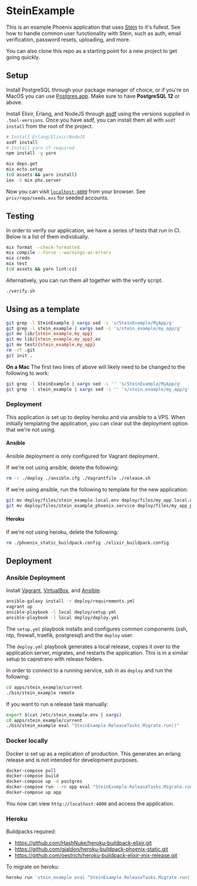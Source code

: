# SteinExample

This is an example Phoenix application that uses [Stein](https://github.com/smartlogic/stein) to it's fullest. See how to handle common user functionality with Stein, such as auth, email verification, password resets, uploading, and more.

You can also clone this repo as a starting point for a new project to get going quickly.

## Setup

Install PostgreSQL through your package manager of choice, or if you're on MacOS you can use [Postgres.app](https://postgresapp.com/). Make sure to have **PostgreSQL 12** or above.

Install Elixir, Erlang, and NodeJS through [asdf](https://asdf-vm.com/#/) using the versions supplied in `.tool-versions`. Once you have asdf, you can install them all with `asdf install` from the root of the project.

```bash
# Install Erlang/Elixir/NodeJS
asdf install
# Install yarn if required
npm install -g yarn

mix deps.get
mix ecto.setup
(cd assets && yarn install)
iex -S mix phx.server
```

Now you can visit [`localhost:4000`](http://localhost:4000) from your browser. See `priv/repo/seeds.exs` for seeded accounts.

## Testing

In order to verify our application, we have a series of tests that run in CI. Below is a list of them individually.

```bash
mix format --check-formatted
mix compile --force --warnings-as-errors
mix credo
mix test
(cd assets && yarn lint:ci)
```

Alternatively, you can run them all together with the verify script.

```bash
./verify.sh
```

## Using as a template

```bash
git grep -l SteinExample | xargs sed -i 's/SteinExample/MyApp/g'
git grep -l stein_example | xargs sed -i 's/stein_example/my_app/g'
git mv lib/{stein_example,my_app}
git mv lib/{stein_example,my_app}.ex
git mv test/{stein_example,my_app}
rm -rf .git
git init .
```

**On a Mac**
The first two lines of above will likely need to be changed to the following to work:
```bash
git grep -l SteinExample | xargs sed -i '' 's/SteinExample/MyApp/g'
git grep -l stein_example | xargs sed -i '' 's/stein_example/my_app/g'
```

### Deployment

This application is set up to deploy heroku and via ansible to a VPS. When initially templating the application, you can clear out the deployment option that we're not using.

#### Ansible

Ansible deployment is only configured for Vagrant deployment.

If we're not using ansible, delete the following:

```bash
rm -r ./deploy ./ansible.cfg ./Vagrantfile ./release.sh
```

If we're using ansible, run the following to template for the new application:

```bash
git mv deploy/files/stein_example.local.env deploy/files/my_app.local.env
git mv deploy/files/stein_example_phoenix.service deploy/files/my_app_phoenix.service
```

#### Heroku

If we're not using heroku, delete the following:

```bash
rm ./phoenix_static_buildpack.config ./elixir_buildpack.config
```

## Deployment

### Ansible Deployment

Install [Vagrant](https://www.vagrantup.com/), [VirtualBox](https://www.virtualbox.org/), and [Ansible](https://www.ansible.com/).

```bash
ansible-galaxy install -r deploy/requirements.yml
vagrant up
ansible-playbook -l local deploy/setup.yml
ansible-playbook -l local deploy/deploy.yml
```

The `setup.yml` playbook installs and configures common components (ssh, ntp, firewall, traefik, postgresql) and the `deploy` user.

The `deploy.yml` playbook generates a local release, copies it over to the application server, migrates, and restarts the application. This is in a similar setup to capistrano with release folders.

In order to connect to a running service, ssh in as `deploy` and run the following:

```bash
cd apps/stein_example/current
./bin/stein_example remote
```

If you want to run a release task manually:

```bash
export $(cat /etc/stein_example.env | xargs)
cd apps/stein_example/current
./bin/stein_example eval "SteinExample.ReleaseTasks.Migrate.run()"
```

### Docker locally

Docker is set up as a replication of production. This generates an erlang release and is not intended for development purposes.

```bash
docker-compose pull
docker-compose build
docker-compose up -d postgres
docker-compose run --rm app eval "SteinExample.ReleaseTasks.Migrate.run()"
docker-compose up app
```

You now can view `http://localhost:4000` and access the application.

### Heroku

Buildpacks required:

- https://github.com/HashNuke/heroku-buildpack-elixir.git
- https://github.com/gjaldon/heroku-buildpack-phoenix-static.git
- https://github.com/oestrich/heroku-buildpack-elixir-mix-release.git

To migrate on heroku:

```bash
heroku run 'stein_example eval "SteinExample.ReleaseTasks.Migrate.run()"'
```
